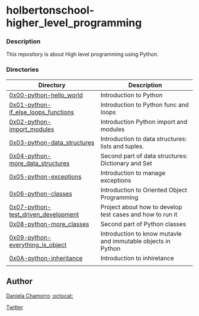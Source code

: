 # holbertonschool-higher_level_programming


### Description
This repository is about High level programming using Python.

### Directories
| Directory | Description |
| ------ | ------ |
| [0x00-python-hello_world](https://github.com/dalexach/holbertonschool-higher_level_programming/0x00-python-hello_world) | Introduction to Python |
| [0x01-python-if_else_loops_functions](https://github.com/dalexach/holbertonschool-higher_level_programming/tree/master/0x01-python-if_else_loops_functions) | Introduction to Python func and loops |
| [0x02-python-import_modules](https://github.com/dalexach/holbertonschool-higher_level_programming/tree/master/0x02-python-import_modules) | Introduction Python import and modules |
| [0x03-python-data_structures](https://github.com/dalexach/holbertonschool-higher_level_programming/tree/master/0x03-python-data_structures) | Introduction to data structures: lists and tuples. |
| [0x04-python-more_data_structures](https://github.com/dalexach/holbertonschool-higher_level_programming/tree/master/0x04-python-more_data_structures) | Second part of data structures: Dictionary and Set |
| [0x05-python-exceptions](0x05-python-exceptions) | Introduction to manage exceptions |
| [0x06-python-classes](0x06-python-classes) | Introduction to Oriented Object Programming |
| [0x07-python-test_driven_development](0x07-python-test_driven_development) | Project about how to develop test cases and how to run it |
| [0x08-python-more_classes](0x08-python-more_classes) | Second part of Python classes |
| [0x09-python-everything_is_object](0x09-python-everything_is_object) | Introduction to know mutavle and immutable objects in Python |
| [0x0A-python-inheritance](0x0A-python-inheritance) | Introduction to inhiretance |
| []() |  |

## Author

[Daniela Chamorro](https://www.linkedin.com/in/daniela-alexandra-chamorro-guerrero-666805a1/) [:octocat:](https://github.com/dalexach)

[Twitter](https://twitter.com/dalexach)
